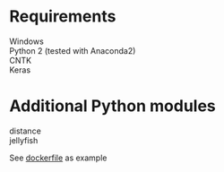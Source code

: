 # Requirements
Windows  
Python 2 (tested with Anaconda2)  
CNTK  
Keras  

# Additional Python modules
distance  
jellyfish  


See [dockerfile](https://git.chemsorly.com/Docker/Keras-CNTK-Windows) as example